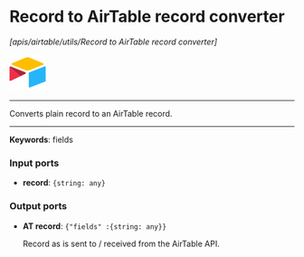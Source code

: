 # Record to AirTable record converter

_[apis/airtable/utils/Record to AirTable record converter]_

![icon](</assets/icons/5555939f-919c-41f8-847e-4b71cd64b2df.png>)

---

Converts plain record to an AirTable record.<br>

---

__Keywords__: fields

### Input ports

* __record__: ` {string: any} `

### Output ports

* __AT record__: ` {"fields" :{string: any}} `

    Record as is sent to / received from the AirTable API.<br>

